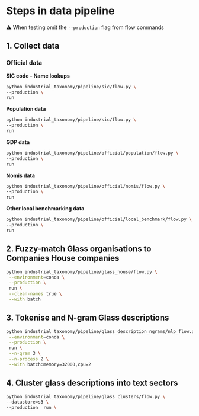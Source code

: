 # Steps in data pipeline

:warning: When testing omit the `--production` flag from flow commands

## 1. Collect data

### Official data

**SIC code - Name lookups**

```bash
python industrial_taxonomy/pipeline/sic/flow.py \
--production \
run
```

**Population data**

```bash
python industrial_taxonomy/pipeline/sic/flow.py \
--production \
run
```

**GDP data**

```bash
python industrial_taxonomy/pipeline/official/population/flow.py \
--production \
run
```

**Nomis data**

```bash
python industrial_taxonomy/pipeline/official/nomis/flow.py \
--production \
run
```

**Other local benchmarking data**

```bash
python industrial_taxonomy/pipeline/official/local_benchmark/flow.py \
--production \
run
```

## 2. Fuzzy-match Glass organisations to Companies House companies

```bash
python industrial_taxonomy/pipeline/glass_house/flow.py \
 --environment=conda \
 --production \
 run \
 --clean-names true \
 --with batch
```

## 3. Tokenise and N-gram Glass descriptions

```bash
python industrial_taxonomy/pipeline/glass_description_ngrams/nlp_flow.py \
 --environment=conda \
 --production \
 run \
 --n-gram 3 \
 --n-process 2 \
 --with batch:memory=32000,cpu=2
```

## 4. Cluster glass descriptions into text sectors

```bash
python industrial_taxonomy/pipeline/glass_clusters/flow.py \
--datastore=s3 \
--production  run \
```
